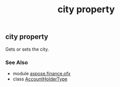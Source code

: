 ﻿---
title: city property
second_title: Aspose.Finance for Python via .NET API References
description: 
type: docs
weight: 60
url: /python-net/aspose.finance.ofx/accountholdertype/city/
is_root: false
---

## city property


Gets or sets the city.

### See Also
* module [aspose.finance.ofx](../../)
* class [AccountHolderType](/finance/python-net/aspose.finance.ofx/accountholdertype)
